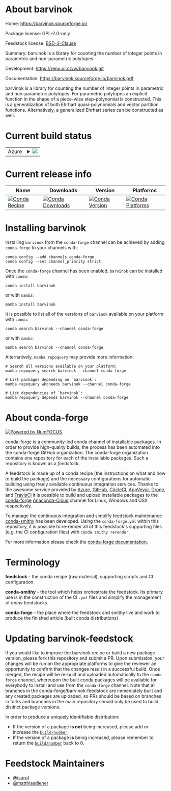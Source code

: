 About barvinok
==============

Home: https://barvinok.sourceforge.io/

Package license: GPL-2.0-only

Feedstock license: [BSD-3-Clause](https://github.com/conda-forge/barvinok-feedstock/blob/main/LICENSE.txt)

Summary: barvinok is a library for counting the number of integer points in parametric and non-parametric polytopes.

Development: https://repo.or.cz/w/barvinok.git

Documentation: https://barvinok.sourceforge.io/barvinok.pdf

barvinok is a library for counting the number of integer points in
parametric and non-parametric polytopes. For parametric polytopes an
explicit function in the shape of a piece-wise step-polynomial is
constructed. This is a generalization of both Ehrhart quasi-polynomials and
vector partition functions. Alternatively, a generalized Ehrhart series can
be constructed as well.


Current build status
====================


<table>
    
  <tr>
    <td>Azure</td>
    <td>
      <details>
        <summary>
          <a href="https://dev.azure.com/conda-forge/feedstock-builds/_build/latest?definitionId=13314&branchName=main">
            <img src="https://dev.azure.com/conda-forge/feedstock-builds/_apis/build/status/barvinok-feedstock?branchName=main">
          </a>
        </summary>
        <table>
          <thead><tr><th>Variant</th><th>Status</th></tr></thead>
          <tbody><tr>
              <td>linux_64</td>
              <td>
                <a href="https://dev.azure.com/conda-forge/feedstock-builds/_build/latest?definitionId=13314&branchName=main">
                  <img src="https://dev.azure.com/conda-forge/feedstock-builds/_apis/build/status/barvinok-feedstock?branchName=main&jobName=linux&configuration=linux_64_" alt="variant">
                </a>
              </td>
            </tr><tr>
              <td>linux_aarch64</td>
              <td>
                <a href="https://dev.azure.com/conda-forge/feedstock-builds/_build/latest?definitionId=13314&branchName=main">
                  <img src="https://dev.azure.com/conda-forge/feedstock-builds/_apis/build/status/barvinok-feedstock?branchName=main&jobName=linux&configuration=linux_aarch64_" alt="variant">
                </a>
              </td>
            </tr><tr>
              <td>linux_ppc64le</td>
              <td>
                <a href="https://dev.azure.com/conda-forge/feedstock-builds/_build/latest?definitionId=13314&branchName=main">
                  <img src="https://dev.azure.com/conda-forge/feedstock-builds/_apis/build/status/barvinok-feedstock?branchName=main&jobName=linux&configuration=linux_ppc64le_" alt="variant">
                </a>
              </td>
            </tr><tr>
              <td>osx_64</td>
              <td>
                <a href="https://dev.azure.com/conda-forge/feedstock-builds/_build/latest?definitionId=13314&branchName=main">
                  <img src="https://dev.azure.com/conda-forge/feedstock-builds/_apis/build/status/barvinok-feedstock?branchName=main&jobName=osx&configuration=osx_64_" alt="variant">
                </a>
              </td>
            </tr><tr>
              <td>osx_arm64</td>
              <td>
                <a href="https://dev.azure.com/conda-forge/feedstock-builds/_build/latest?definitionId=13314&branchName=main">
                  <img src="https://dev.azure.com/conda-forge/feedstock-builds/_apis/build/status/barvinok-feedstock?branchName=main&jobName=osx&configuration=osx_arm64_" alt="variant">
                </a>
              </td>
            </tr>
          </tbody>
        </table>
      </details>
    </td>
  </tr>
</table>

Current release info
====================

| Name | Downloads | Version | Platforms |
| --- | --- | --- | --- |
| [![Conda Recipe](https://img.shields.io/badge/recipe-barvinok-green.svg)](https://anaconda.org/conda-forge/barvinok) | [![Conda Downloads](https://img.shields.io/conda/dn/conda-forge/barvinok.svg)](https://anaconda.org/conda-forge/barvinok) | [![Conda Version](https://img.shields.io/conda/vn/conda-forge/barvinok.svg)](https://anaconda.org/conda-forge/barvinok) | [![Conda Platforms](https://img.shields.io/conda/pn/conda-forge/barvinok.svg)](https://anaconda.org/conda-forge/barvinok) |

Installing barvinok
===================

Installing `barvinok` from the `conda-forge` channel can be achieved by adding `conda-forge` to your channels with:

```
conda config --add channels conda-forge
conda config --set channel_priority strict
```

Once the `conda-forge` channel has been enabled, `barvinok` can be installed with `conda`:

```
conda install barvinok
```

or with `mamba`:

```
mamba install barvinok
```

It is possible to list all of the versions of `barvinok` available on your platform with `conda`:

```
conda search barvinok --channel conda-forge
```

or with `mamba`:

```
mamba search barvinok --channel conda-forge
```

Alternatively, `mamba repoquery` may provide more information:

```
# Search all versions available on your platform:
mamba repoquery search barvinok --channel conda-forge

# List packages depending on `barvinok`:
mamba repoquery whoneeds barvinok --channel conda-forge

# List dependencies of `barvinok`:
mamba repoquery depends barvinok --channel conda-forge
```


About conda-forge
=================

[![Powered by
NumFOCUS](https://img.shields.io/badge/powered%20by-NumFOCUS-orange.svg?style=flat&colorA=E1523D&colorB=007D8A)](https://numfocus.org)

conda-forge is a community-led conda channel of installable packages.
In order to provide high-quality builds, the process has been automated into the
conda-forge GitHub organization. The conda-forge organization contains one repository
for each of the installable packages. Such a repository is known as a *feedstock*.

A feedstock is made up of a conda recipe (the instructions on what and how to build
the package) and the necessary configurations for automatic building using freely
available continuous integration services. Thanks to the awesome service provided by
[Azure](https://azure.microsoft.com/en-us/services/devops/), [GitHub](https://github.com/),
[CircleCI](https://circleci.com/), [AppVeyor](https://www.appveyor.com/),
[Drone](https://cloud.drone.io/welcome), and [TravisCI](https://travis-ci.com/)
it is possible to build and upload installable packages to the
[conda-forge](https://anaconda.org/conda-forge) [Anaconda-Cloud](https://anaconda.org/)
channel for Linux, Windows and OSX respectively.

To manage the continuous integration and simplify feedstock maintenance
[conda-smithy](https://github.com/conda-forge/conda-smithy) has been developed.
Using the ``conda-forge.yml`` within this repository, it is possible to re-render all of
this feedstock's supporting files (e.g. the CI configuration files) with ``conda smithy rerender``.

For more information please check the [conda-forge documentation](https://conda-forge.org/docs/).

Terminology
===========

**feedstock** - the conda recipe (raw material), supporting scripts and CI configuration.

**conda-smithy** - the tool which helps orchestrate the feedstock.
                   Its primary use is in the construction of the CI ``.yml`` files
                   and simplify the management of *many* feedstocks.

**conda-forge** - the place where the feedstock and smithy live and work to
                  produce the finished article (built conda distributions)


Updating barvinok-feedstock
===========================

If you would like to improve the barvinok recipe or build a new
package version, please fork this repository and submit a PR. Upon submission,
your changes will be run on the appropriate platforms to give the reviewer an
opportunity to confirm that the changes result in a successful build. Once
merged, the recipe will be re-built and uploaded automatically to the
`conda-forge` channel, whereupon the built conda packages will be available for
everybody to install and use from the `conda-forge` channel.
Note that all branches in the conda-forge/barvinok-feedstock are
immediately built and any created packages are uploaded, so PRs should be based
on branches in forks and branches in the main repository should only be used to
build distinct package versions.

In order to produce a uniquely identifiable distribution:
 * If the version of a package **is not** being increased, please add or increase
   the [``build/number``](https://docs.conda.io/projects/conda-build/en/latest/resources/define-metadata.html#build-number-and-string).
 * If the version of a package **is** being increased, please remember to return
   the [``build/number``](https://docs.conda.io/projects/conda-build/en/latest/resources/define-metadata.html#build-number-and-string)
   back to 0.

Feedstock Maintainers
=====================

* [@isuruf](https://github.com/isuruf/)
* [@matthiasdiener](https://github.com/matthiasdiener/)

